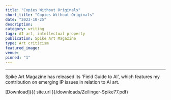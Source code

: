 ```yaml
---
title: "Copies Without Originals"
short_title: "Copies Without Originals"
date: "2023-10-25"
description:
category: writing
tagz: AI art, intellectual property
publication: Spike Art Magazine
type: Art criticism
featured_image:
venue:
pinned: "1"
---
```


---
Spike Art Magazine has released its 'Field Guide to AI', which features my contribution on emerging IP issues in relation to AI art.

[Download]({{ site.url }}/downloads/Zeilinger-Spike77.pdf)
